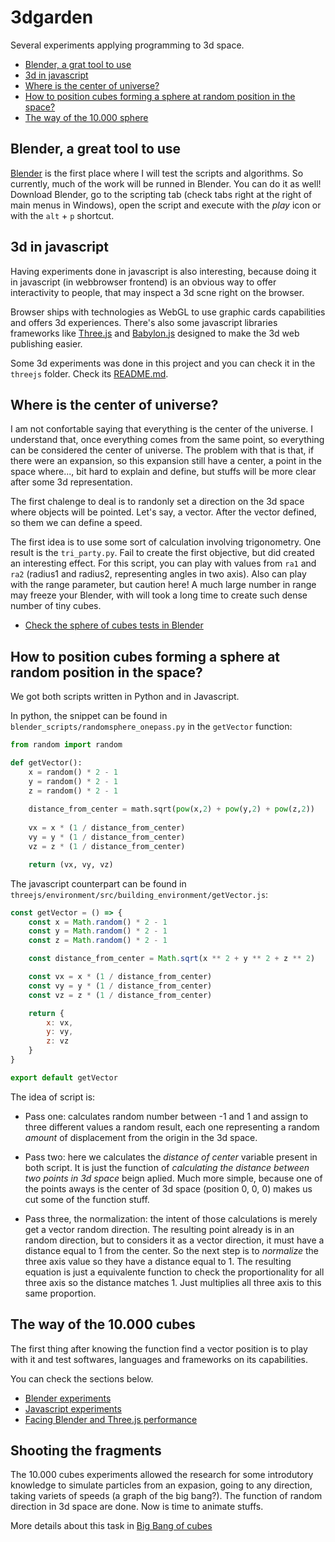 # 3dgarden

Several experiments applying programming to 3d space.

* [Blender, a grat tool to use](#Blender--a-grat-tool-to-use)
* [3d in javascript](#3d-in-javascript)
* [Where is the center of universe?](#Where-is-the-center-of-universe?)
* [How to position cubes forming a sphere at random position in the space?](#How-to-position-cubes-forming-a-sphere-at-random-position-in-the-space?)
* [The way of the 10.000 sphere](#The-way-of-the-10.000-cubes)

## Blender, a great tool to use

[Blender](https://www.blender.org/) is the first place where I will test the scripts and algorithms. So currently, much of the work will be runned in Blender. You can do it as well! Download Blender, go to the scripting tab (check tabs right at the right of main menus in Windows), open the script and execute with the *play* icon or with the `alt` + `p` shortcut.

## 3d in javascript

Having experiments done in javascript is also interesting, because doing it in javascript (in webbrowser frontend) is an obvious way to offer interactivity to people, that may inspect a 3d scne right on the browser.

Browser ships with technologies as WebGL to use graphic cards capabilities and offers 3d experiences. There's also some javascript libraries frameworks like [Three.js](https://threejs.org/) and [Babylon.js](https://www.babylonjs.com/) designed to make the 3d web publishing easier.

Some 3d experiments was done in this project and you can check it in the `threejs` folder. Check its [README.md](threejs/README.md).

## Where is the center of universe?

I am not confortable saying that everything is the center of the universe. I understand that, once everything comes from the same point, so everything can be considered the center of universe. The problem with that is that, if there were an expansion, so this expansion still have a center, a point in the space where..., bit hard to explain and define, but stuffs will be more clear after some 3d representation.

The first chalenge to deal is to randonly set a direction on the 3d space where objects will be pointed. Let's say, a vector. After the vector defined, so them we can define a speed.

The first idea is to use some sort of calculation involving trigonometry. One result is the `tri_party.py`. Fail to create the first objective, but did created an interesting effect. For this script, you can play with values from `ra1` and `ra2` (radius1 and radius2, representing angles in two axis). Also can play with the range parameter, but caution here! A much large number in range may freeze your Blender, with will took a long time to create such dense number of tiny cubes.

* [Check the sphere of cubes tests in Blender](sphere_of_cubes.md)

## How to position cubes forming a sphere at random position in the space?

We got both scripts written in Python and in Javascript.

In python, the snippet can be found in `blender_scripts/randomsphere_onepass.py` in the `getVector` function:

```python
from random import random

def getVector():
    x = random() * 2 - 1
    y = random() * 2 - 1
    z = random() * 2 - 1
    
    distance_from_center = math.sqrt(pow(x,2) + pow(y,2) + pow(z,2))
    
    vx = x * (1 / distance_from_center)
    vy = y * (1 / distance_from_center)
    vz = z * (1 / distance_from_center)

    return (vx, vy, vz)
```

The javascript counterpart can be found in `threejs/environment/src/building_environment/getVector.js`:
```javascript
const getVector = () => {
    const x = Math.random() * 2 - 1
    const y = Math.random() * 2 - 1
    const z = Math.random() * 2 - 1

    const distance_from_center = Math.sqrt(x ** 2 + y ** 2 + z ** 2)

    const vx = x * (1 / distance_from_center)
    const vy = y * (1 / distance_from_center)
    const vz = z * (1 / distance_from_center)

    return {
        x: vx,
        y: vy,
        z: vz
    }
}

export default getVector
```

The idea of script is:

* Pass one: calculates random number between -1 and 1 and assign to three different values a random result, each one representing a random *amount* of displacement from the origin in the 3d space.

* Pass two: here we calculates the *distance of center* variable present in both script. It is just the function of *calculating the distance between two points in 3d space* beign aplied. Much more simple, because one of the points aways is the center of 3d space (position 0, 0, 0) makes us cut some of the function stuff.

* Pass three, the normalization: the intent of those calculations is merely get a vector random direction. The resulting point already is in an random direction, but to considers it as a vector direction, it must have a distance equal to 1 from the center. So the next step is to *normalize* the three axis value so they have a distance equal to 1. The resulting equation is just a equivalente function to check the proportionality for all three axis so the distance matches 1. Just multiplies all three axis to this same proportion.

## The way of the 10.000 cubes

The first thing after knowing the function find a vector position is to play with it and test softwares, languages and frameworks on its capabilities.

You can check the sections below.

* [Blender experiments](blender/sphere_of_cubes.md)
* [Javascript experiments](threejs/environment/README.md)
* [Facing Blender and Three.js performance](blender_x_threejs.md)

## Shooting the fragments

The 10.000 cubes experiments allowed the research for some introdutory knowledge to simulate particles from an expasion, going to any direction, taking variets of speeds (a graph of the big bang?). The function of random direction in 3d space are done. Now is time to animate stuffs.

More details about this task in [Big Bang of cubes](blender/big_bang_of_cubes/README.md)

